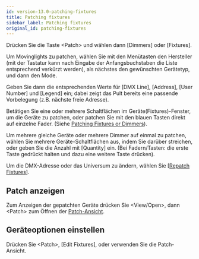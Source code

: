 ```yaml
---
id: version-13.0-patching-fixtures
title: Patching fixtures
sidebar_label: Patching fixtures
original_id: patching-fixtures
---
```


Drücken Sie die Taste \<Patch\> und wählen dann \[Dimmers\] oder
\[Fixtures\].

Um Movinglights zu patchen, wählen Sie mit den Menütasten den Hersteller
(mit der Tastatur kann nach Eingabe der Anfangsbuchstaben die Liste
entsprechend verkürzt werden), als nächstes den gewünschten Gerätetyp,
und dann den Mode.

Geben Sie dann die entsprechenden Werte für \[DMX Line\], \[Address\],
\[User Number\] und \[Legend\] ein; dabei zeigt das Pult bereits eine
passende Vorbelegung (z.B. nächste freie Adresse).

Betätigen Sie eine oder mehrere Schaltflächen im
Geräte(Fixtures)-Fenster, um die Geräte zu patchen, oder patchen Sie mit
den blauen Tasten direkt auf einzelne Fader.  (Siehe [Patching Fixtures or Dimmers](../patching/patching-new-fixtures-or-dimmers.md)).

Um mehrere gleiche Geräte oder mehrere Dimmer auf einmal zu patchen,
wählen Sie mehrere Geräte-Schaltflächen aus, indem Sie darüber
streichen, oder geben Sie die Anzahl mit \[Quantity\] ein. (Bei
Fadern/Tasten: die erste Taste gedrückt halten und dazu eine weitere
Taste drücken).

Um die DMX-Adresse oder das Universum zu ändern, wählen Sie \[[Repatch Fixtures](../patching/changing-the-patch.md#fixture-exchange)\].

## Patch anzeigen

Zum Anzeigen der gepatchten Geräte drücken Sie
\<View/Open\>, dann \<Patch\> zum Öffnen der [Patch-Ansicht](../patching/changing-the-patch.md#patch-view).

## Geräteoptionen einstellen

Drücken Sie \<Patch\>, \[Edit Fixtures\], oder verwenden Sie die
Patch-Ansicht.
